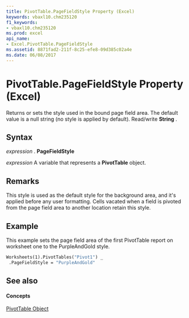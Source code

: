 ```yaml
---
title: PivotTable.PageFieldStyle Property (Excel)
keywords: vbaxl10.chm235120
f1_keywords:
- vbaxl10.chm235120
ms.prod: excel
api_name:
- Excel.PivotTable.PageFieldStyle
ms.assetid: 8871fad2-211f-8c25-efe8-09d385c02a4e
ms.date: 06/08/2017
---
```



# PivotTable.PageFieldStyle Property (Excel)

Returns or sets the style used in the bound page field area. The default value is a null string (no style is applied by default). Read/write  **String** .


## Syntax

 _expression_ . **PageFieldStyle**

 _expression_ A variable that represents a **PivotTable** object.


## Remarks

This style is used as the default style for the background area, and it's applied before any user formatting. Cells vacated when a field is pivoted from the page field area to another location retain this style.


## Example

This example sets the page field area of the first PivotTable report on worksheet one to the PurpleAndGold style.


```vb
Worksheets(1).PivotTables("Pivot1") _ 
 .PageFieldStyle = "PurpleAndGold"
```


## See also


#### Concepts


[PivotTable Object](pivottable-object-excel.md)

